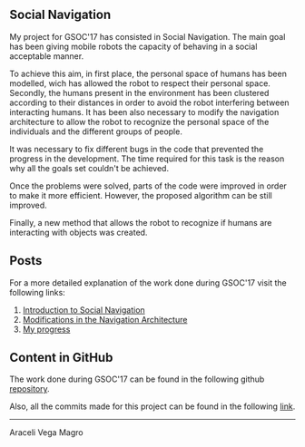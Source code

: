 ## Social Navigation
My project for GSOC'17 has consisted in Social Navigation. The main goal has been giving mobile robots the capacity of behaving in a social acceptable manner.

To achieve this aim, in first place, the personal space of humans has been modelled, wich has allowed the robot to respect their personal space. Secondly, the humans present in the environment has been clustered according to their distances in order to avoid the robot interfering between interacting humans. It has been also necessary to modify the navigation architecture to allow the robot to recognize the personal space of the individuals and the different groups of people.

It was necessary to fix different bugs in the code that prevented the progress in the development. The time required for this task is the reason why all the goals set couldn't be achieved. 

Once the problems were solved, parts of the code were improved in order to make it more efficient. However, the proposed algorithm  can be still improved.  

Finally, a new method that allows the robot to recognize if humans are interacting with objects was created.  


## Posts
For a more detailed explanation of the work done during GSOC'17 visit the following links:
1. [Introduction to Social Navigation](https://robocomp.github.io/web/gsoc/2017/araceli/post1)
2. [Modifications in the Navigation Architecture](https://robocomp.github.io/web/gsoc/2017/araceli/post2)
3. [My progress](https://robocomp.github.io/web/gsoc/2017/araceli/post3)

## Content in GitHub
The work done during GSOC'17 can be found in the following github [repository](https://github.com/aracelivegamagro/robocomp-shelly). 

Also, all the commits made for this project can be found in the following [link](https://github.com/aracelivegamagro/robocomp-shelly/commits/master). 


***
Araceli Vega Magro
